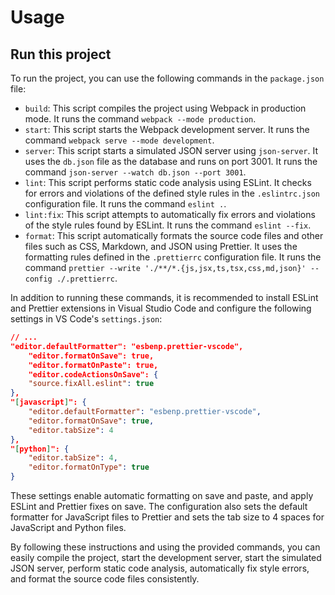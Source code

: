 # Usage

## Run this project
To run the project, you can use the following commands in the `package.json` file:

- `build`: This script compiles the project using Webpack in production mode. It runs the command `webpack --mode production`.
- `start`: This script starts the Webpack development server. It runs the command `webpack serve --mode development`.
- `server`: This script starts a simulated JSON server using `json-server`. It uses the `db.json` file as the database and runs on port 3001. It runs the command `json-server --watch db.json --port 3001`.
- `lint`: This script performs static code analysis using ESLint. It checks for errors and violations of the defined style rules in the `.eslintrc.json` configuration file. It runs the command `eslint .`.
- `lint:fix`: This script attempts to automatically fix errors and violations of the style rules found by ESLint. It runs the command `eslint --fix`.
- `format`: This script automatically formats the source code files and other files such as CSS, Markdown, and JSON using Prettier. It uses the formatting rules defined in the `.prettierrc` configuration file. It runs the command `prettier --write './**/*.{js,jsx,ts,tsx,css,md,json}' --config ./.prettierrc`.


In addition to running these commands, it is recommended to install ESLint and Prettier extensions in Visual Studio Code and configure the following settings in VS Code's `settings.json`:

```json
// ...
"editor.defaultFormatter": "esbenp.prettier-vscode",
    "editor.formatOnSave": true,
    "editor.formatOnPaste": true,
    "editor.codeActionsOnSave": {
    "source.fixAll.eslint": true
},
"[javascript]": {
    "editor.defaultFormatter": "esbenp.prettier-vscode",
    "editor.formatOnSave": true,
    "editor.tabSize": 4
},
"[python]": {
    "editor.tabSize": 4,
    "editor.formatOnType": true
}
```

These settings enable automatic formatting on save and paste, and apply ESLint and Prettier fixes on save. The configuration also sets the default formatter for JavaScript files to Prettier and sets the tab size to 4 spaces for JavaScript and Python files.

By following these instructions and using the provided commands, you can easily compile the project, start the development server, start the simulated JSON server, perform static code analysis, automatically fix style errors, and format the source code files consistently.
